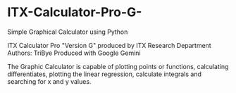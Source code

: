 # ITX-Calculator-Pro-G-
Simple Graphical Calculator using Python

ITX Calculator Pro "Version G" produced by ITX Research Department
Authors: TriBye
Produced with Google Gemini

The Graphic Calculator is capable of plotting points or functions, calculating differentiates, plotting the linear regression, calculate integrals and searching for x and y values.
